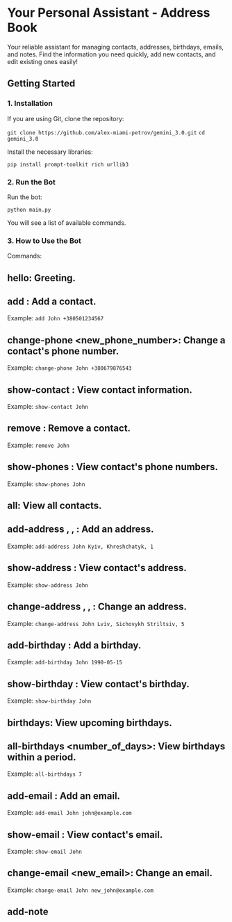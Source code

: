 # Your Personal Assistant - Address Book

Your reliable assistant for managing contacts, addresses, birthdays, emails, and notes. Find the information you need quickly, add new contacts, and edit existing ones easily!

## Getting Started

### 1. Installation

If you are using Git, clone the repository:

`git clone https://github.com/alex-miami-petrov/gemini_3.0.git`
`cd gemini_3.0`

Install the necessary libraries:

`pip install prompt-toolkit rich urllib3`

### 2. Run the Bot

Run the bot:

`python main.py`

You will see a list of available commands.

### 3. How to Use the Bot

Commands:

## hello: Greeting.

## add <name> <phone number>: Add a contact.

Example: `add John +380501234567`

## change-phone <name> <new_phone_number>: Change a contact's phone number.

Example: `change-phone John +380679876543`

## show-contact <name>: View contact information.

Example: `show-contact John`

## remove <name>: Remove a contact.

Example: `remove John`

## show-phones <name>: View contact's phone numbers.

Example: `show-phones John`

## all: View all contacts.

## add-address <name> <city>, <street>, <house>: Add an address.

Example: `add-address John Kyiv, Khreshchatyk, 1`

## show-address <name>: View contact's address.

Example: `show-address John`

## change-address <name> <city>, <street>, <house>: Change an address.

Example: `change-address John Lviv, Sichovykh Striltsiv, 5`

## add-birthday <name> <year-month-day>: Add a birthday.

Example: `add-birthday John 1990-05-15`

## show-birthday <name>: View contact's birthday.

Example: `show-birthday John`

## birthdays: View upcoming birthdays.

## all-birthdays <number_of_days>: View birthdays within a period.

Example: `all-birthdays 7`

## add-email <name> <email>: Add an email.

Example: `add-email John john@example.com`

## show-email <name>: View contact's email.

Example: `show-email John`

## change-email <name> <new_email>: Change an email.

Example: `change-email John new_john@example.com`

## add-note <name> <title> <note_text>: Add a note.

Example: `add-note John Meeting notes Discuss project details.`

## show-note <name>: View contact's note.

Example: `show-note John`

## change-note <name> <title> <new_note_text>: Change a note.

Example: `change-note John Meeting notes Discuss new project details.`

## remove-note <name> <title>: Remove a note.

Example: `remove-note John Meeting notes`

## close or exit: Exit the bot.

### Additional Information

Data is stored in `addressbook.pkl`.

Use `Tab` for command autocompletion and arrow keys for command history.

For note tags, enter `y` after adding a note, then enter tags separated by commas.

### Data Validation

Name: Letters and spaces.

Phone: 10-15 digits, format `+38XXXXXXXXXXXXX`.

Email: Contains `@`.

Birthday: `YYYY-MM-DD`.

Address: "City, Street, House".

Notes: Any text, tags separated by commas.

Incorrect data will result in an error message.

#### Authors

"Legacy" Team:

alex-miami-petrov (TL) - [https://github.com/alex-miami-petrov/gemini_3.0](https://github.com/alex-miami-petrov/gemini_3.0)

DevDS7 - [https://github.com/DevDS7](https://github.com/DevDS7)

Mshukaliuk - [https://github.com/Mshukaliuk](https://github.com/Mshukaliuk)

Git-V1 - [https://github.com/Git-V1](https://github.com/Git-V1)
